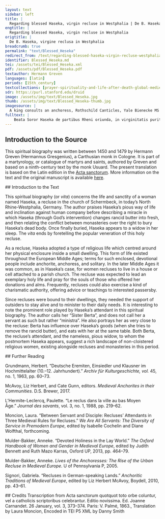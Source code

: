 ```yaml
---
layout: text
sidebar: left
title: |
  Regarding blessed Haseka, virgin recluse in Westphalia | De B. Haseka, virgine reclusa in Westphalia
engtitle: |
  Regarding blessed Haseka, virgin recluse in Westphalia
origtitle: |
  De B. Haseka, virgine reclusa in Westphalia
breadcrumb: true
permalink: "text/Blessed_Heseka"
redirect_from: /text/regarding-blessed-haseka-virgin-recluse-westphalia
identifier: Blessed_Heseka.md
tei: /assets/tei/Blessed_Heseka.xml
pdf: /assets/pdf/Blessed_Heseka.pdf
textauthor: Hermann Greven
languages: [latin]
periods: [15th_century]
textcollections: [prayer-spirituality-and-life-after-death-global-medieval-perspectives]
sdr: https://purl.stanford.edu/druid 
image: /assets/img/text/Blessed_Heseka.jpg
thumb: /assets/img/text/Blessed_Heseka-thumb.jpg
imagesource: |
  A king consults an anchoress, Rothschild Canticles, Yale Bienecke MS 404 [Public Domain]
fulltext: |
    Beata Soror Haseka de partibus Rheni oriunda, in virginitatis puritate et gloria perseverans, juxta ecclesiam in Schermbecke, quae est proxima monasterio Sichemensi, triginta et sex annis inclusa permansit. Blessed Sister Haseka, who came from the regions of the Rhine and persevered in the purity and glory of virginity, lived for 36 years as a recluse next to the church in Schermbeck, which is near the monastery of Sichem. Quae inde stipem cotidianam percipiens victus sui, et labore possibilitatis suae, in multa simplicitate et patientia singulari vitam suam transegit: She considered as her sustenance a daily offering,Most likely an offering of food or goods, i.e. she lived on alms.and she conducted her life in great simplicity and singular patience by the work which was possible for her.The author most likely means prayer here, but recluses were also known to engage in some work which could be done from the cell, such as embroidery or copying manuscripts. studiose semper providens et procurans quidquid ei Deus in collatione gratiae singularis contulisset, occultans, et in coelo sudores laborum suorum reponens, non in infida custodis arculae labiorum ac orium humanorum, ne eam extolleret magnitudo revelationum. She was always eagerly making provision for and attending to whatever God conveyed to her in the collection of singular grace; she hid herselfi.e. from peopleand restored the weariness of her lips in heaven, rather than in the faithlessness of human company,custodis arculae labiorum ac orium humanorum: literally, “of the keeper of the little box of human lips and mouths”. I interpret this as referring more generally to human company here.so that He might raise her up by the greatness of revelations. Quae autem Dominus voluit revelari pro nominis sui gloria, haec cognita sunt conscripta. Indeed the Lord wanted to be revealed to her for the glory of his name, and these things which are known are written down here.  On a certain occasion, for God and for her work and that of her attendant,Conservae suae: literally, “her co-servant”. This may be the author imparting more humility to Haseka, by implying that she is a servant (presumably, of God). I translate “conserva” as “her attendant” here since it seems that this woman was actually Haseka’s attendant of some kind (she is later called “ministra”). It was common for recluses – unable to leave their dwellings – to have servants or attendants who could run errands and manage the recluse’s affairs outside of the anchorhold.butter was donated which was stinking and rancid because of its old age. Cum enim quadam vice propter Deum et pro labore suo et conservae suae donatum esset butyrum prae vetustate sua foetidum ac corruptum, et post dies aliquot in cista locatum, cum foetorem Soror Berta ministra sua nec posset aut vellet tolerare, paravit illud a se quomodolibet elongare. After it had been placed away in a coffer for some days, Sister Berta, Haseka’s attendant, was no longer able or willing to tolerate the stink. She prepared to remove it from her presence in any way possible. Quod Soror Haseka cum comperisset, positis genibus suis, dixit : Domine butyrum istud qualecumque sit, in nomine tuo comedemus. When Sister Haseka realized this, kneeling, she said: “Lord, may this butter be such that we will eat it in your name. In ditione tua cuncta sunt posita; potestate et virtute tua de malo elicis, cum volueris, bonum : bonum etiam, si volueris, efficere poteris hoc butyrum. All things are in your sovereignty; by your power and goodness you extract the good from the bad when you desire: if you want to, you are able to make this butter good.” Cum igitur ad mensulam tenuem pro loci opportunitate, una intra, altera vero extra assedisset, prolatum butyrum ita recens est inventum, ac si eodem die lacte agitato fuisset elixum. When they sat down at the little table (thin enough to fit the space), with one inside and the other outside,This may imply something like Haseka sitting inside the anchorhold while Berta sat outside; nevertheless they share a table. This may also imply that the anchorhold was too small to accommodate both of them and the table.the said butter was discovered to be fresh, as if it had been churned that same day. Benedicentes igitur omnipotentem Deum, deinceps illud in cordis jubilo atque tripudio singulis diebus comederunt. Blessing the all-powerful God, in jubilation and festivity of the heart, they ate it every day. Cum autem beata Soror Haseka apud monasterium Sichemense, tamquam eidem loco sancta obedientia obligata, quia ipsum quem elegerat portans toto conversationis suae tempore habitum monachorum, sepulturam eligisset, Blessed Sister Haseka chose her place of burial at the monastery of Sichem, just as she was bound by holy obedience to the same place because of the habit of the monks which she had chosen, carrying it for the whole time of her religious life. et anno gratiae millesimo ducentesimo sexagesimo primo, VII. Kal. Febr. in Domino obdormisset, On 26 January 1261 she died. Fratres monasterii tam monachi quam conversi cum vehiculo venerunt, et corpus alumnae suae ad sepeliendum tollere voluterunt. The brothers of the monastery, both monks and lay brothers, came with a vehicle and wanted to carry off the body of their ward for burial. Quod niger quidam monachus eo tempore divina ibi celebrans, nomine monasterii sui procurans, accersito sibi brachio et robore rusticorum fieri non permisit; A certain black monk who was at that time celebrating the office there, ministering in the name of his monastery, did not permit this to be done, flailing his arms and boorishly red in the facerobore rusticorum: literally, “with the redness of country people”. “Rusticus” can refer simply to a peasant or country person, or, in the case of a value judgement, a coarse, brutish person or lout. In this case, I suspect the author is implying that this monk is an unmannered person, casting doubt onto his monastery’s claims to Haseka’s body.– and so on the third day he buried her in the church. et sic Fratribus injuriam suam dissimulantibus eam in ecclesia dia tertia sepelivit. Meanwhile the brothersOf the monastery of Sichem.concealed their injury. Cum autem res ad notitiam Episcopi dioecesani devenisset, praecepit etiam per litteras in virtute obedientiae monasterio dari corpus. When this was brought to the attention of the diocesan bishop, he ordered in a letter that Haseka’s body should be given to the monastery by virtue of her obedience to them. Cum igitur ad susceptionem corporis ad portam monasterii solenniter occurrentibus monachis, adessent saeculares utriusque sexus, When the monks arrived solemnly at the door of the monastery to receive her body, there were laypeople there of both sexes. viderunt faciem Virginis sacrae, quae mortua et sepulta fuerat diebus multis, ita vividam et rubentum, ut quasi juvencula balneata, non vetula mortua videretur. They saw the face of the holy Virgin, who died and was buried for many days, but now seemed lively and rosy, as if she were a freshly-bathed girl and not an aged, dead woman. Fuitque tam expers omnis foetoris ejus corporis gleba, ut omnes qui aderant et viderunt eam in sepulcro locatam et mox terra operiendam valde mirarentur. The soil was so lacking in any stench from her body that all who were there and saw her placed in the tomb and soon covered by earth marvelled greatly. Obiit autem beata Soror Haseka nocte proxima post diem Conversionis S. Pauli Apostoli, et sepulta est sub lapide latiore ad introitum domus capituli Sichemensis monasterii tertia decima mensis Martii, Blessed Sister Haseka crossed overobiit: since Haseka is already dead, I translate “obiit” as “crossed over” rather than “died”. The author may be implying that, once buried in the graveyard of her choice, Haseka’s earthly remains can truly be considered at rest.the next night, after the feast of the conversion of St Paul the Apostle, and was buried under a very wide stone at the entrance to the chapter house of the monastery of Sichem, on the 13th of March. cujus meritis et precibus apud Dominum nos credimus et confidimus adjuvari. We believe in her merits and prayers before God and we are confident that she will be helped.adjuvari: i.e. helped to attain salvation. Apparuit vero sacra Dei famula, postquam defuncta fuit, in somnis cuidam nobili ac devotae viduae, dicens ei : Noli dubium gerere, sed firmissime crede, et nullatenus dubites, quin quicumque ad mei memoriam confugerint, in suis sint necessitatibus et angustiis auxilium per Dei gratiam obtenturi. This holy maidservant of God appeared, after she had died, to a certain noble and devoted widow in a dream, saying to her: “Do not doubt, but believe most firmly, and do not ever doubt that anyone taking refuge in memory of me may be held fast by the grace and the help of God in their necessities and in their anxieties.” Porro illa excitata a somno et visioni congratulans, Then the widow, awoken by the dream and vision, rejoiced. cum secundo tenuiter obdormisset, vidit iterato beatam Virginem eadam constantissime repetentem, ut repetitio sermonis esse probaretur affirmatio veritatis. When again she fell lightly asleep, she saw again the same blessed Virgin, constantly repenting, so that the repetition of the word was proven to be the affirmation of the truth. Nec hactenus tantum extentam credimus Dei manum, sed magis adhuc pro nominis sui gloria extendendam. Thus far we did not believe that the hand of God was so much extended, but it is about to be extended more for the glory of his name. Jam enim ad ejus tumulum fideles luminaria transmittunt, et pro incommodis sublevandis accedunt. Already the faithful cast their eyes on her tomb, and approach it in order to lighten their troubles. Amen. Amen. 
--- 
```

## Introduction to the Source 
<p>This spiritual biography was written between 1450 and 1479 by Hermann Greven (Hermannus Gresgenius), a Carthusian monk in Cologne. It is part of a martyrology, or catalogue of martyrs and saints, authored by Greven and based on a ninth-century text by the monk Usuard. The present translation is based on the Latin edition in the <a href="http://acta.chadwyck.co.uk/">Acta sanctorum</a>. More information on the text and the original manuscript is available <a href="https://www.geschichtsquellen.de/werk/3448">here</a>.</p>
## Introduction to the Text 
<p>This spiritual biography (or <em>vita</em>) concerns the life and sanctity of a woman named Haseka, a recluse in the church of Schermbeck, in today’s North Rhine-Westphalia, Germany. The author praises Haseka’s pious way of life and inclination against human company before describing a miracle in which Haseka (through God’s intervention) changes rancid butter into fresh, and then relating the conflict between monasteries over the right to bury Haseka’s dead body. Once finally buried, Haseka appears to a widow in her sleep. The <em>vita</em> ends by foretelling the popular veneration of this holy recluse.</p> <p>As a recluse, Haseka adopted a type of religious life which centred around her physical enclosure inside a small dwelling. This form of life existed throughout the European Middle Ages; terms for such enclosed, devotional people include anchorite, anchoress, and solitary. In the later Middle Ages it was common, as in Haseka’s case, for women recluses to live in a house or cell attached to a parish church. The recluse was expected to lead an exemplary holy life and pray for the souls of those who offered her donations and alms. Frequently, recluses could also exercise a kind of charismatic authority, offering advice or teachings to interested passersby.</p> <p>Since recluses were bound to their dwellings, they needed the support of outsiders to stay alive and to minister to their daily needs. It is interesting to note the prominent role played by Haseka’s attendant in this spiritual biography. The author calls her “Sister Berta”, and does not call her a servant as such but rather “ministra”. He also portrays her as very close to the recluse: Berta has influence over Haseka’s goods (when she tries to remove the rancid butter), and eats with her at the same table. Both Berta, the recluse’s attendant, and the nameless, pious widow, to whom the postmortem Haseka appears, suggest a rich landscape of non-cloistered religious women, existing alongside recluses and monasteries in this period.</p>
## Further Reading 
<p>Grundmann, Herbert. “Deutsche Eremiten, Einsiedler und Klausner im Hochmittelalter (10.–12. Jahrhundert).” <em>Archiv für Kulturgeschichte, vol. </em>45, no. 1, 1963, pp. 60–73.</p> <p>McAvoy, Liz Herbert, and Cate Gunn, editors. <em>Medieval Anchorites in their Communities</em>. D.S. Brewer, 2017.</p> <p>L’Hermite-Leclercq, Paulette. “Le reclus dans la ville au bas Moyen Âge.” <em>Journal des savants</em>, vol. 3, no. 1, 1988, pp. 219–62.</p> <p>Moncion, Laura. “Between Servant and Disciple: Recluses’ Attendants in Three Medieval Rules for Recluses.” <em>We Are All Servants: The Diversity of Service in Premodern Europe</em>, edited by Isabelle Cochelin and Diane Wolfthal, forthcoming.</p> <p>Mulder-Bakker, Anneke. “Devoted Holiness in the Lay World.” <em>The Oxford Handbook of Women and Gender in Medieval Europe</em>, edited by Judith Bennett and Ruth Mazo Karras, Oxford UP, 2013, pp. 464–79.</p> <p>Mulder-Bakker, Anneke. <em>Lives of the Anchoresses: The Rise of the Urban Recluse in Medieval Europe</em>. U of Pennsylvania P, 2005.</p> <p>Signori, Gabriela. “Recluses in German-speaking Lands.” <em>Anchoritic Traditions of Medieval Europe</em>, edited by Liz Herbert McAvoy, Boydell, 2010, pp. 43–61.</p>
## Credits
Transcription from Acta sanctorum quotquot toto orbe coluntur, vel a catholicis scriptoribus celebrantur. Editio novissima. Ed. Joanne Carnandet. 26 January, vol. 3, 373–374. Paris: V. Palmé, 1863., Translation by Laura Moncion, Encoded in TEI P5 XML by Danny Smith
